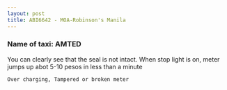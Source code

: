 ```yaml
---
layout: post
title: ABI6642 - MOA-Robinson's Manila
---
```


### Name of taxi: AMTED

You can clearly see that the seal is not intact. When stop light is on, meter jumps up abot 5-10 pesos in less than a minute

```Over charging, Tampered or broken meter```

